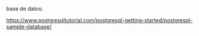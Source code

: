 base de datos:

https://www.postgresqltutorial.com/postgresql-getting-started/postgresql-sample-database/